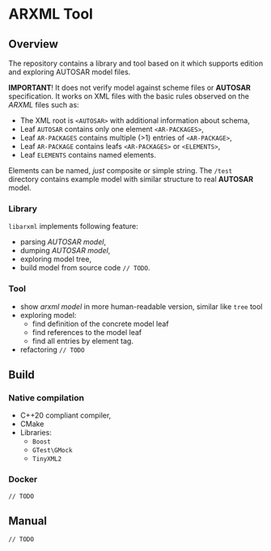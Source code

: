# ARXML Tool

## Overview

The repository contains a library and tool based on it which
supports edition and exploring AUTOSAR model files.

**IMPORTANT**! It does not verify model against scheme files or **AUTOSAR** specification.
It works on XML files with the basic rules observed on the *ARXML* files such as:

* The XML root is ```<AUTOSAR>``` with additional information about schema,
* Leaf ```AUTOSAR``` contains only one element ```<AR-PACKAGES>```,
* Leaf ```AR-PACKAGES``` contains multiple (>1) entries of ```<AR-PACKAGE>```,
* Leaf ```AR-PACKAGE``` contains leafs ```<AR-PACKAGES>``` or ```<ELEMENTS>```,
* Leaf ```ELEMENTS``` contains named elements.

Elements can be named, *just* composite or simple string. The ```/test``` directory contains example model with 
similar structure to  real **AUTOSAR** model.

### Library

```libarxml``` implements following feature:

* parsing *AUTOSAR model*,
* dumping *AUTOSAR model*,
* exploring model tree,
* build model from source code ```// TODO```.

### Tool

* show *arxml model* in more human-readable version, similar like
```tree``` tool
* exploring model:
  * find definition of the concrete model leaf 
  * find references to the model leaf
  * find all entries by element tag.
* refactoring ```// TODO```

## Build

### Native compilation

* C++20 compliant compiler,
* CMake
* Libraries:
  * ```Boost```
  * ```GTest\GMock```
  * ```TinyXML2```

### Docker

```// TODO```

## Manual

```// TODO```
